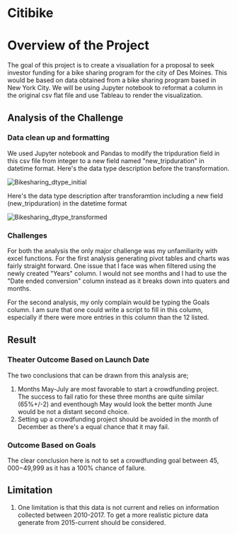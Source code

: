 # Citibike

# Overview of the Project

The goal of this project is to create a visualiation for a proposal to seek investor funding for a bike sharing program for the city of Des Moines. This would be based on data obtained from a bike sharing program based in New York City.
We will be using Jupyter notebook to reformat a column in the original csv flat file and use Tableau to render the visualization.

## Analysis of the Challenge
### Data clean up and formatting

We used Jupyter notebook and Pandas to modify the tripduration field in this csv file from integer to a new field named "new_tripduration" in datetime format. 
Here's the data type description before the transformation. 

![Bikesharing_dtype_initial](https://user-images.githubusercontent.com/107159218/190541276-ceee254e-363f-422a-a2f8-690a3644cf07.PNG)

Here's the data type description after transforamtion including a new field (new_tripduration) in the datetime format

![Bikesharing_dtype_transformed](https://user-images.githubusercontent.com/107159218/190541431-4d3eb450-c202-41bf-b5ec-84fb7c557bae.PNG)

### Challenges

For both the analysis the only major challenge was my unfamiliarity with excel functions. For the first analysis generating pivot tables and charts was fairly straight forward. One issue that I face was when filtered using the newly created "Years" column. I would not see months and I had to use the "Date ended conversion" column instead as it breaks down into quaters and months.

For the second analysis, my only complain would be typing the Goals column. I am sure that one could write a script to fill in this column, especially if there were more entries in this column than the 12 listed.

## Result

### Theater Outcome Based on Launch Date

The two conclusions that can be drawn from this analysis are;
1. Months May-July are most favorable to start a crowdfunding project. The success to fail ratio for these three months are quite similar (65%+/-2) and eventhough May would look the better month June would be not a distant second choice.
2. Setting up a crowdfunding project should be avoided in the month of December as there's a equal chance that it may fail. 

### Outcome Based on Goals

The clear conclusion here is not to set a crowdfunding goal between $45,000-$49,999 as it has a 100% chance of failure. 

## Limitation

1. One limitation is that this data is not current and relies on information collected between 2010-2017. To get a more realistic picture data generate from 2015-current should be considered.
